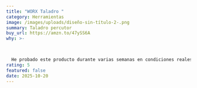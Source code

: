 ```yaml
---
title: "WORX Taladro "
category: Herramientas
image: /images/uploads/diseño-sin-título-2-.png
summary: Taladro percutor
buy_url: https://amzn.to/47ySS6A
why: >-
  


  He probado este producto durante varias semanas en condiciones reales de trabajo y destaca por su solidez y fiabilidad. Ofrece un rendimiento estable, sin fallos ni sobrecalentamientos, y los materiales transmiten una sensación de calidad al tacto. Es una herramienta que realmente cumple lo que promete, ideal tanto para uso doméstico como profesional.
rating: 5
featured: false
date: 2025-10-20
---
```

